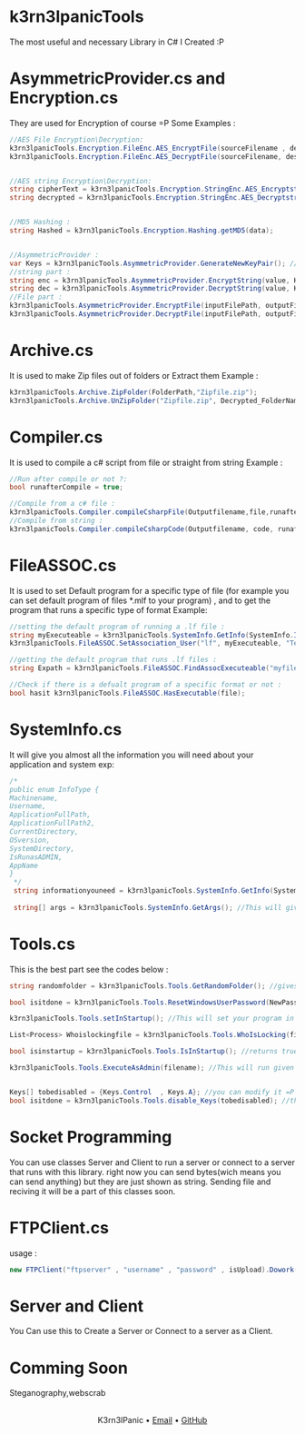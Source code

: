 # k3rn3lpanicTools
 The most useful and necessary Library in C# I Created :P

# AsymmetricProvider.cs and Encryption.cs
They are used for Encryption of course =P
Some Examples : 
```C#
//AES File Encryption\Decryption:
k3rn3lpanicTools.Encryption.FileEnc.AES_EncryptFile(sourceFilename , destinationFilename , password , iterations);
k3rn3lpanicTools.Encryption.FileEnc.AES_DecryptFile(sourceFilename, destinationFilename, password, iterations);


//AES string Encryption\Decryption:
string cipherText = k3rn3lpanicTools.Encryption.StringEnc.AES_Encryptstr(clearText, password);
string decrypted = k3rn3lpanicTools.Encryption.StringEnc.AES_Decryptstr(cipherText, password);


//MD5 Hashing :
string Hashed = k3rn3lpanicTools.Encryption.Hashing.getMD5(data);


//AsymmetricProvider :
var Keys = k3rn3lpanicTools.AsymmetricProvider.GenerateNewKeyPair(); //Creates a Key Pair for encryption
//string part :
string enc = k3rn3lpanicTools.AsymmetricProvider.EncryptString(value, Keys.PublicKey);
string dec = k3rn3lpanicTools.AsymmetricProvider.DecryptString(value, Keys.PrivateKey);
//File part :
k3rn3lpanicTools.AsymmetricProvider.EncryptFile(inputFilePath, outputFilePath, Keys.PublicKey);
k3rn3lpanicTools.AsymmetricProvider.DecryptFile(inputFilePath, outputFilePath, Keys.PrivateKey);
```

# Archive.cs
It is used to make Zip files out of folders or Extract them
Example :
```C#
k3rn3lpanicTools.Archive.ZipFolder(FolderPath,"Zipfile.zip");
k3rn3lpanicTools.Archive.UnZipFolder("Zipfile.zip", Decrypted_FolderName);
```

# Compiler.cs
It is used to compile a c# script from file or straight from string
Example :
```C#
//Run after compile or not ?:
bool runafterCompile = true;

//Compile from a c# file : 
k3rn3lpanicTools.Compiler.compileCsharpFile(Outputfilename,file,runafterCompile);
//Compile from string : 
k3rn3lpanicTools.Compiler.compileCsharpCode(Outputfilename, code, runafterCompile);
```
# FileASSOC.cs
It is used to set Default program for a specific type of file (for example you can set default program of files \*.mlf to your program) , and to get the program that runs a specific type of format
Example:
```C#
//setting the default program of running a .lf file :
string myExecuteable = k3rn3lpanicTools.SystemInfo.GetInfo(SystemInfo.InfoType.ApplicationFullPath);
k3rn3lpanicTools.FileASSOC.SetAssociation_User("lf", myExecuteable, "Test Lib.exe");

//getting the default program that runs .lf files :
string Expath = k3rn3lpanicTools.FileASSOC.FindAssocExecuteable("myfile.lf");

//Check if there is a defualt program of a specific format or not :
bool hasit k3rn3lpanicTools.FileASSOC.HasExecutable(file);
```

# SystemInfo.cs
It will give you almost all the information you will need about your application and system
exp:
```C#
/*
public enum InfoType {
Machinename,
Username,
ApplicationFullPath,
ApplicationFullPath2,
CurrentDirectory,
OSversion,
SystemDirectory,
IsRunasADMIN,
AppName
}
 */
 string informationyouneed = k3rn3lpanicTools.SystemInfo.GetInfo(SystemInfo.InfoType.Itemfromlistabove:P);
 
 string[] args = k3rn3lpanicTools.SystemInfo.GetArgs(); //This will give you args that your file is called with
```

# Tools.cs
This is the best part
see the codes below : 
```C#
string randomfolder = k3rn3lpanicTools.Tools.GetRandomFolder(); //gives you a random and valid(with ok permissions) folder that is not in C drive

bool isitdone = k3rn3lpanicTools.Tools.ResetWindowsUserPassword(NewPass); //it will reset the password of windows to your string (Needs to be run as admin)

k3rn3lpanicTools.Tools.setInStartup(); //This will set your program in startup (with registry keys) and take care of it

List<Process> Whoislockingfile = k3rn3lpanicTools.Tools.WhoIsLocking(filename); //this will return a list of proccess that are using given file

bool isinstartup = k3rn3lpanicTools.Tools.IsInStartup(); //returns true if your program is in startup

k3rn3lpanicTools.Tools.ExecuteAsAdmin(filename); //This will run given file as administrator


Keys[] tobedisabled = {Keys.Control  , Keys.A}; //you can modify it =P
bool isitdone = k3rn3lpanicTools.Tools.disable_Keys(tobedisabled); //this will disable using given keys when app is running (keys will be disabled even outside the program window)
```
# Socket Programming
You can use classes Server and Client to run a server or connect to a server that runs with this library. right now you can send bytes(wich means you can send anything) but they are just shown as string. Sending file and reciving it will be a part of this classes soon.

# FTPClient.cs
usage : 
```C#
new FTPClient("ftpserver" , "username" , "password" , isUpload).Dowork("filenametoUploadorDownload");
```

# Server and Client
You Can use this to Create a Server or Connect to a server as a Client.


# Comming Soon
Steganography,webscrab

<div align="center">
  
  <br><a>K3rn3lPanic</a> • <a href="mailto:k3rn3l.panic1832@gmail.com">Email</a> • <a href="https://github.com/k3rn3lpanicc">GitHub</a>
</div>
